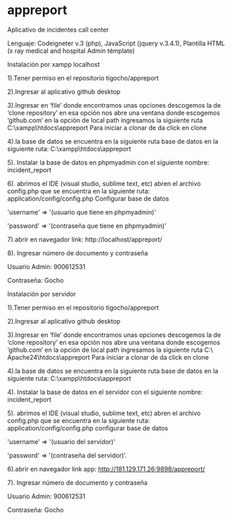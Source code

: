# appreport
Aplicativo de incidentes call center

Lenguaje:
Codeigneter v.3 (php),
JavaScript (jquery v.3.4.1),
Plantilla HTML (x ray medical and hospital Admin témplate)

Instalación por xampp localhost

1).Tener permiso en el repositorio tigocho/appreport

2).Ingresar al aplicativo github desktop 

3).Ingresar en ‘file’ donde encontramos unas opciones descogemos la de ‘clone repository’ en esa opción nos abre una ventana donde escogemos ‘github.com’ en la opción de local path ingresamos la siguiente ruta C:\xampp\htdocs\appreport 
Para iniciar a clonar de da click en clone

4).la base de datos se encuentra en la siguiente ruta base de datos en la siguiente ruta: C:\xampp\htdocs\appreport

5). Instalar la base de datos en phpmyadmin con el siguiente nombre: incident_report

6). abrimos el IDE (visual studio, sublime text, etc) abren el archivo config.php que se encuentra en la siguiente ruta: application/config/config.php
Configurar base de datos 

'username' => '(usuario que tiene en phpmyadmin)'

'password' => '(contraseña que tiene en phpmyadmin)’

7).abrir en navegador link: http://localhost/appreport/

8). Ingresar número de documento y contraseña

Usuario Admin: 900612531

Contraseña: Gocho

Instalación por servidor

1).Tener permiso en el repositorio tigocho/appreport

2).Ingresar al aplicativo github desktop 

3).Ingresar en ‘file’ donde encontramos unas opciones descogemos la de ‘clone repository’ en esa opción nos abre una ventana donde escogemos ‘github.com’ en la opción de local path ingresamos la siguiente ruta C:\ Apache24\htdocs\appreport
Para iniciar a clonar de da click en clone

4).la base de datos se encuentra en la siguiente ruta base de datos en la siguiente ruta: C:\xampp\htdocs\appreport

4). Instalar la base de datos en el servidor con el siguiente nombre: incident_report

5). abrimos el IDE (visual studio, sublime text, etc) abren el archivo config.php que se encuentra en la siguiente ruta: application/config/config.php configurar base de datos

'username' => '(usuario del servidor)'

'password' => '(contraseña del servidor)’.

6).abrir en navegador link app: http://181.129.171.26:9898/appreport/

7). Ingresar número de documento y contraseña

Usuario Admin: 900612531

Contraseña: Gocho




